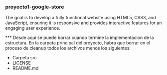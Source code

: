 ### proyecto1-google-store
The goal is to develop a fully functional website using HTML5, CSS3, and JavaScript, ensuring it is responsive and provides interactive features for an engaging user experience.

*** Desde aqui se puede borrar cuando termine la implementacion de la estructura.
En la carpeta principal del proyecto, habra que borrar en el proceso de cleanup todos los archivos menos los siguientes:

* Carpeta src
* LICENSE
* README.md
